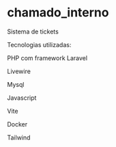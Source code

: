 # chamado_interno

Sistema de tickets  

Tecnologias utilizadas:

PHP com framework Laravel

Livewire

Mysql

Javascript

Vite

Docker

Tailwind
